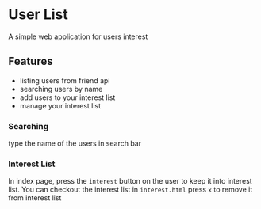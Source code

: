 # User List
A simple web application for users interest

## Features
- listing users from friend api
- searching users by name
- add users to your interest list
- manage your interest list

### Searching
type the name of the users in search bar

### Interest List
In index page, press the `interest` button on the user to keep it into interest list.
You can checkout the interest list in `interest.html`
press `x` to remove it from interest list